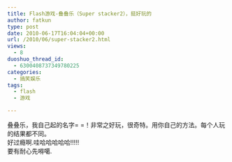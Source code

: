 ```yaml
---
title: Flash游戏-叠叠乐（Super stacker2），挺好玩的
author: fatkun
type: post
date: 2010-06-17T16:04:04+00:00
url: /2010/06/super-stacker2.html
views:
  - 8
duoshuo_thread_id:
  - 6300408737349780225
categories:
  - 搞笑娱乐
tags:
  - flash
  - 游戏

---
```

<p style="padding: 0px; margin: 0px;">  叠叠乐，我自己起的名字= =！非常之好玩，很奇特。用你自己的方法。每个人玩的结果都不同。</p>
<p style="padding: 0px; margin: 0px;">  好过瘾啊.哇哈哈哈哈哈!!!!!</p>
<p style="padding: 0px; margin: 0px;">  要有耐心先嘚噶.</p>